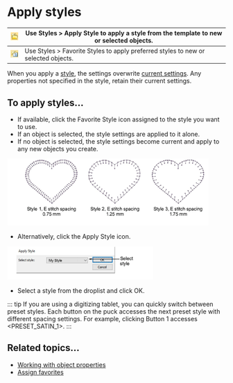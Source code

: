 # Apply styles

| ![ApplyStyle.png](assets/ApplyStyle.png) | Use Styles > Apply Style to apply a style from the template to new or selected objects. |
| ---------------------------------------- | --------------------------------------------------------------------------------------- |
| ![Style1.png](assets/Style1.png)         | Use Styles > Favorite Styles to apply preferred styles to new or selected objects.      |

When you apply a [style](../../glossary/glossary), the settings overwrite [current settings](../../glossary/glossary#current-settings). Any properties not specified in the style, retain their current settings.

## To apply styles...

- If available, click the Favorite Style icon assigned to the style you want to use.
- If an object is selected, the style settings are applied to it alone.
- If no object is selected, the style settings become current and apply to any new objects you create.

![properties00046.png](assets/properties00046.png)

- Alternatively, click the Apply Style icon.

![ApplyStyle00049.png](assets/ApplyStyle00049.png)

- Select a style from the droplist and click OK.

::: tip
If you are using a digitizing tablet, you can quickly switch between preset styles. Each button on the puck accesses the next preset style with different spacing settings. For example, clicking Button 1 accesses &lt;PRESET_SATIN_1&gt;.
:::

## Related topics...

- [Working with object properties](Working_with_object_properties)
- [Assign favorites](Assign_favorites)
